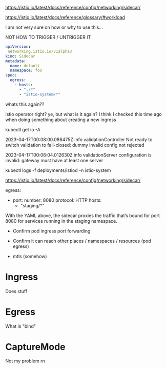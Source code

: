 https://istio.io/latest/docs/reference/config/networking/sidecar/


https://istio.io/latest/docs/reference/glossary/#workload


I am not very sure on how or why to use this...



NOT HOW TO TRIGGER / UNTRIGGER IT

```yaml
apiVersion:
 networking.istio.io/v1alpha3
kind: Sidecar
metadata:
  name: default
  namespace: foo
spec:
  egress:
    - hosts:
      - "./*"
      - "istio-system/*"
```



whats this again??

istio operator right? ye, but what is it again? I think I checked this time ago when doing something about creating a new ingress


kubectl get io -A


2023-04-17T00:08:00.086475Z     info    validationController    Not ready to switch validation to fail-closed: dummy invalid config not rejected


2023-04-17T00:08:04.012630Z     info    validationServer        configuration is invalid: gateway must have at least one server




kubectl logs -f deployments/istiod -n istio-system   

https://istio.io/latest/docs/reference/config/networking/sidecar/




  egress:
  - port:
      number: 8080
      protocol: HTTP
    hosts:
    - "staging/*"



With the YAML above, the sidecar proxies the traffic that’s bound for port 8080 for services running in the staging namespace.








- Confirm pod ingress port forwarding

- Confirm it can reach other places / namespaces / resources (pod egress)

- mtls (somehow)


# Ingress

Does stuff

# Egress

What is "bind"

# CaptureMode

Not my problem rn